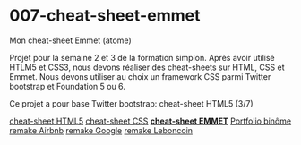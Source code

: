 # 007-cheat-sheet-emmet
Mon cheat-sheet Emmet (atome)

Projet pour la semaine 2 et 3 de la formation simplon. Après avoir utilisé HTLM5 et CSS3, nous devons réaliser des cheat-sheets sur HTML, CSS et Emmet. Nous devons utiliser au choix un framework CSS parmi Twitter bootstrap et Foundation 5 ou 6.

Ce projet a pour base Twitter bootstrap: cheat-sheet HTML5 (3/7)


[cheat-sheet HTML5](http://guillaumem59.github.io/005-cheat-sheet-html)
[cheat-sheet CSS](http://guillaumem59.github.io/006-cheat-sheet-css)
**[cheat-sheet EMMET](http://guillaumem59.github.io/007-cheat-sheet-emmet)**
[Portfolio binôme](http://simplon-roubaix.github.io/portfolio-caroetguillaume)
[remake Airbnb](http://guillaumem59.github.io/903-remake-airbnb)
[remake Google](http://guillaumem59.github.io/901-remake-google)
[remake Leboncoin](http://guillaumem59.github.io/902-remake-leboncoin)

